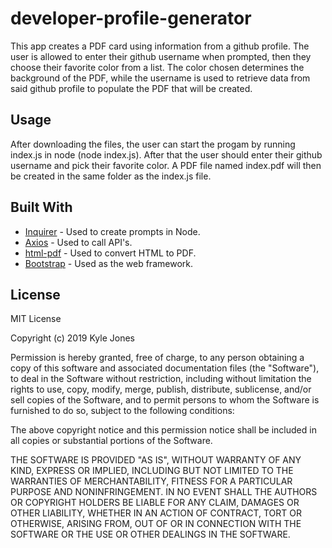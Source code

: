 # developer-profile-generator

This app creates a PDF card using information from a github profile. The user is allowed to enter their github username when prompted, then they choose their favorite color from a list. The color chosen determines the background of the PDF, while the username is used to retrieve data from said github profile to populate the PDF that will be created.  

## Usage

After downloading the files, the user can start the progam by running index.js in node (node index.js). After that the user should enter their github username and pick their favorite color. A PDF file named index.pdf will then be created in the same folder as the index.js file.


## Built With

* [Inquirer](https://www.npmjs.com/package/inquirer) - Used to create prompts in Node.
* [Axios](https://www.npmjs.com/package/axios) - Used to call API's.
* [html-pdf](https://www.npmjs.com/package/html-pdf) - Used to convert HTML to PDF.
* [Bootstrap](https://getbootstrap.com/) - Used as the web framework.

## License

MIT License

Copyright (c) 2019 Kyle Jones

Permission is hereby granted, free of charge, to any person obtaining a copy
of this software and associated documentation files (the "Software"), to deal
in the Software without restriction, including without limitation the rights
to use, copy, modify, merge, publish, distribute, sublicense, and/or sell
copies of the Software, and to permit persons to whom the Software is
furnished to do so, subject to the following conditions:

The above copyright notice and this permission notice shall be included in all
copies or substantial portions of the Software.

THE SOFTWARE IS PROVIDED "AS IS", WITHOUT WARRANTY OF ANY KIND, EXPRESS OR
IMPLIED, INCLUDING BUT NOT LIMITED TO THE WARRANTIES OF MERCHANTABILITY,
FITNESS FOR A PARTICULAR PURPOSE AND NONINFRINGEMENT. IN NO EVENT SHALL THE
AUTHORS OR COPYRIGHT HOLDERS BE LIABLE FOR ANY CLAIM, DAMAGES OR OTHER
LIABILITY, WHETHER IN AN ACTION OF CONTRACT, TORT OR OTHERWISE, ARISING FROM,
OUT OF OR IN CONNECTION WITH THE SOFTWARE OR THE USE OR OTHER DEALINGS IN THE
SOFTWARE.
